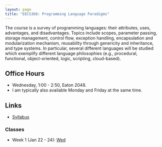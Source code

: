 ```yaml
---
layout: page
title: "EECS368: Programming Language Paradigms"
---
```


The course is a survey of programming languages: their attributes,
uses, advantages, and disadvantages. Topics include scopes, parameter
passing, storage management, control flow, exception handling,
encapsulation and modularization mechanism, reusability through
genericity and inheritance, and type systems.  In particular, several
different languages will be studied which exemplify different language
philosophies (e.g., procedural, functional, object-oriented, logic,
scripting, cloud-based).


## Office Hours

  * Wednesday, 1:00 - 2:50, Eaton 2048.
  * I am typically also available Monday and Friday at the same time.

## Links

 * <a href="https://drive.google.com/open?id=1cMFy-1-B2m0UBk7qbzqvv88WLyv5rGI8WFGhW_VE6D0">Syllabus<a>

### Classes

 * Week 1 (Jan 22 - 24): 
   <a href="https://drive.google.com/open?id=1pxdOLD-qXXN15MmDjpVriuZ0Z3hBrkTLBhML-6rshPY">Wed</a>
   





